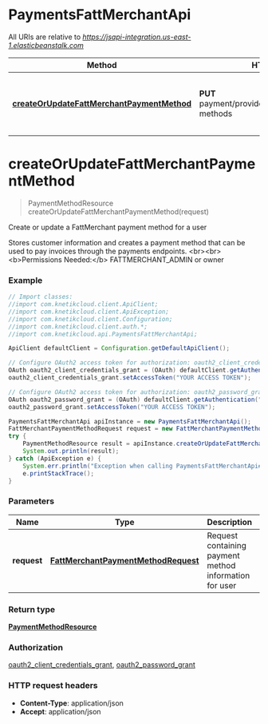 # PaymentsFattMerchantApi

All URIs are relative to *https://jsapi-integration.us-east-1.elasticbeanstalk.com*

Method | HTTP request | Description
------------- | ------------- | -------------
[**createOrUpdateFattMerchantPaymentMethod**](PaymentsFattMerchantApi.md#createOrUpdateFattMerchantPaymentMethod) | **PUT** payment/provider/fattmerchant/payment-methods | Create or update a FattMerchant payment method for a user


<a name="createOrUpdateFattMerchantPaymentMethod"></a>
# **createOrUpdateFattMerchantPaymentMethod**
> PaymentMethodResource createOrUpdateFattMerchantPaymentMethod(request)

Create or update a FattMerchant payment method for a user

Stores customer information and creates a payment method that can be used to pay invoices through the payments endpoints. &lt;br&gt;&lt;br&gt;&lt;b&gt;Permissions Needed:&lt;/b&gt; FATTMERCHANT_ADMIN or owner

### Example
```java
// Import classes:
//import com.knetikcloud.client.ApiClient;
//import com.knetikcloud.client.ApiException;
//import com.knetikcloud.client.Configuration;
//import com.knetikcloud.client.auth.*;
//import com.knetikcloud.api.PaymentsFattMerchantApi;

ApiClient defaultClient = Configuration.getDefaultApiClient();

// Configure OAuth2 access token for authorization: oauth2_client_credentials_grant
OAuth oauth2_client_credentials_grant = (OAuth) defaultClient.getAuthentication("oauth2_client_credentials_grant");
oauth2_client_credentials_grant.setAccessToken("YOUR ACCESS TOKEN");

// Configure OAuth2 access token for authorization: oauth2_password_grant
OAuth oauth2_password_grant = (OAuth) defaultClient.getAuthentication("oauth2_password_grant");
oauth2_password_grant.setAccessToken("YOUR ACCESS TOKEN");

PaymentsFattMerchantApi apiInstance = new PaymentsFattMerchantApi();
FattMerchantPaymentMethodRequest request = new FattMerchantPaymentMethodRequest(); // FattMerchantPaymentMethodRequest | Request containing payment method information for user
try {
    PaymentMethodResource result = apiInstance.createOrUpdateFattMerchantPaymentMethod(request);
    System.out.println(result);
} catch (ApiException e) {
    System.err.println("Exception when calling PaymentsFattMerchantApi#createOrUpdateFattMerchantPaymentMethod");
    e.printStackTrace();
}
```

### Parameters

Name | Type | Description  | Notes
------------- | ------------- | ------------- | -------------
 **request** | [**FattMerchantPaymentMethodRequest**](FattMerchantPaymentMethodRequest.md)| Request containing payment method information for user | [optional]

### Return type

[**PaymentMethodResource**](PaymentMethodResource.md)

### Authorization

[oauth2_client_credentials_grant](../README.md#oauth2_client_credentials_grant), [oauth2_password_grant](../README.md#oauth2_password_grant)

### HTTP request headers

 - **Content-Type**: application/json
 - **Accept**: application/json

